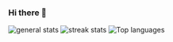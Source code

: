 ### Hi there 👋

<img src="https://github-readme-stats.vercel.app/api?username=revers3ntropy&show_icons=true&theme=gotham" alt="general stats" />

<img src="https://github-readme-streak-stats.herokuapp.com/?user=revers3ntropy&theme=dark" alt="streak stats">

<img src="https://github-readme-stats.vercel.app/api/top-langs/?username=revers3ntropy&layout=compact" alt="Top languages">
